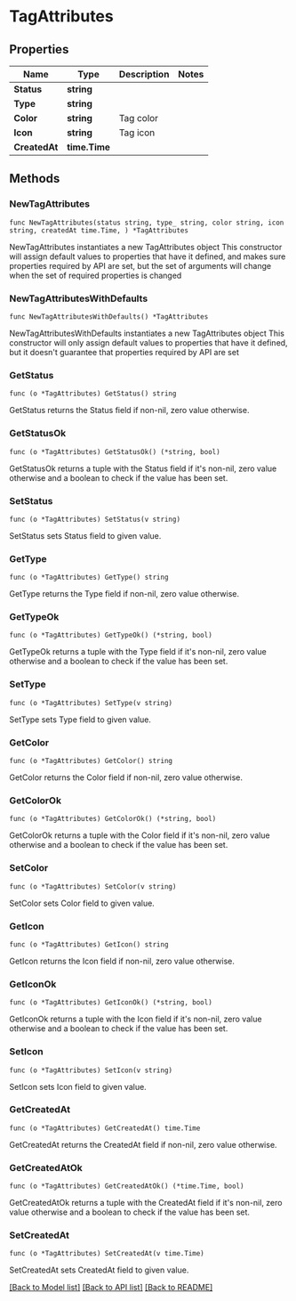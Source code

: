 # TagAttributes

## Properties

Name | Type | Description | Notes
------------ | ------------- | ------------- | -------------
**Status** | **string** |  | 
**Type** | **string** |  | 
**Color** | **string** | Tag color | 
**Icon** | **string** | Tag icon | 
**CreatedAt** | **time.Time** |  | 

## Methods

### NewTagAttributes

`func NewTagAttributes(status string, type_ string, color string, icon string, createdAt time.Time, ) *TagAttributes`

NewTagAttributes instantiates a new TagAttributes object
This constructor will assign default values to properties that have it defined,
and makes sure properties required by API are set, but the set of arguments
will change when the set of required properties is changed

### NewTagAttributesWithDefaults

`func NewTagAttributesWithDefaults() *TagAttributes`

NewTagAttributesWithDefaults instantiates a new TagAttributes object
This constructor will only assign default values to properties that have it defined,
but it doesn't guarantee that properties required by API are set

### GetStatus

`func (o *TagAttributes) GetStatus() string`

GetStatus returns the Status field if non-nil, zero value otherwise.

### GetStatusOk

`func (o *TagAttributes) GetStatusOk() (*string, bool)`

GetStatusOk returns a tuple with the Status field if it's non-nil, zero value otherwise
and a boolean to check if the value has been set.

### SetStatus

`func (o *TagAttributes) SetStatus(v string)`

SetStatus sets Status field to given value.


### GetType

`func (o *TagAttributes) GetType() string`

GetType returns the Type field if non-nil, zero value otherwise.

### GetTypeOk

`func (o *TagAttributes) GetTypeOk() (*string, bool)`

GetTypeOk returns a tuple with the Type field if it's non-nil, zero value otherwise
and a boolean to check if the value has been set.

### SetType

`func (o *TagAttributes) SetType(v string)`

SetType sets Type field to given value.


### GetColor

`func (o *TagAttributes) GetColor() string`

GetColor returns the Color field if non-nil, zero value otherwise.

### GetColorOk

`func (o *TagAttributes) GetColorOk() (*string, bool)`

GetColorOk returns a tuple with the Color field if it's non-nil, zero value otherwise
and a boolean to check if the value has been set.

### SetColor

`func (o *TagAttributes) SetColor(v string)`

SetColor sets Color field to given value.


### GetIcon

`func (o *TagAttributes) GetIcon() string`

GetIcon returns the Icon field if non-nil, zero value otherwise.

### GetIconOk

`func (o *TagAttributes) GetIconOk() (*string, bool)`

GetIconOk returns a tuple with the Icon field if it's non-nil, zero value otherwise
and a boolean to check if the value has been set.

### SetIcon

`func (o *TagAttributes) SetIcon(v string)`

SetIcon sets Icon field to given value.


### GetCreatedAt

`func (o *TagAttributes) GetCreatedAt() time.Time`

GetCreatedAt returns the CreatedAt field if non-nil, zero value otherwise.

### GetCreatedAtOk

`func (o *TagAttributes) GetCreatedAtOk() (*time.Time, bool)`

GetCreatedAtOk returns a tuple with the CreatedAt field if it's non-nil, zero value otherwise
and a boolean to check if the value has been set.

### SetCreatedAt

`func (o *TagAttributes) SetCreatedAt(v time.Time)`

SetCreatedAt sets CreatedAt field to given value.



[[Back to Model list]](../README.md#documentation-for-models) [[Back to API list]](../README.md#documentation-for-api-endpoints) [[Back to README]](../README.md)



